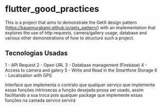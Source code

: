 # flutter_good_practices
This is a project that aims to demonstrate the GetX design pattern (https://kauemurakami.github.io/getx_pattern/) with an implementation that explores the use of http requests, camera/gallery usage, database and various other demonstrations of how to structure such a project.

## Tecnologias Usadas

1 - API Request
2 - Open URL
3 - Database management (Firebase)
4 - Access to camera and galery
5 - Write and Read in the Smartfone Storage
6 - Localization with GPS

Interface que implementa o contrato que qualquer
serviço que implemente essas funções intrínsecas
a função desejada possa ser usado, assim facilitando
a sua troca pois qualquer package que implemente essas
funções na camada service servirá